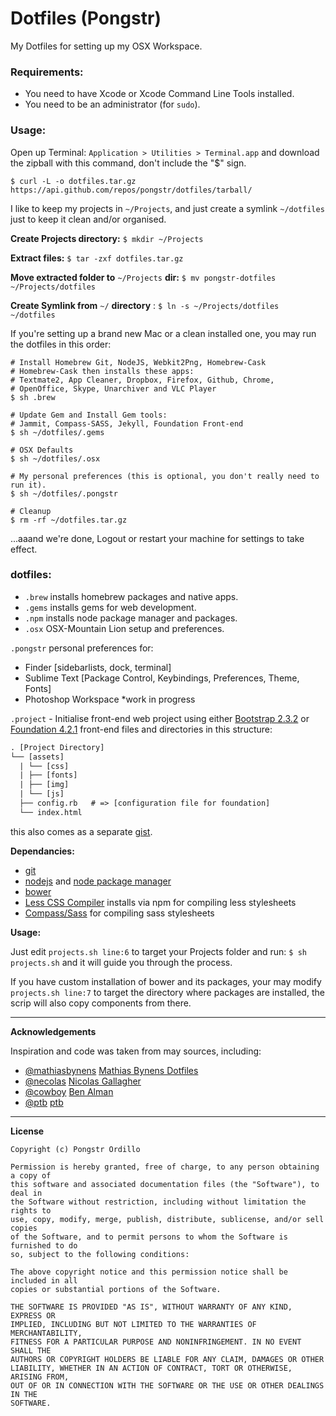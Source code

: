 Dotfiles (Pongstr)
==================

My Dotfiles for setting up my OSX Workspace.

### Requirements:

  - You need to have Xcode or Xcode Command Line Tools installed.
  - You need to be an administrator (for ```sudo```).
  
### Usage:

Open up Terminal: ```Application > Utilities > Terminal.app``` and download the zipball with this command, don't include the "$" sign.

```$ curl -L -o dotfiles.tar.gz https://api.github.com/repos/pongstr/dotfiles/tarball/```

I like to keep my projects in ```~/Projects```, and just create a symlink ```~/dotfiles``` just to keep it clean and/or organised.

**Create Projects directory:** ```$ mkdir ~/Projects```

**Extract files:** ```$ tar -zxf dotfiles.tar.gz```

**Move extracted folder to** ```~/Projects``` **dir:** ```$ mv pongstr-dotfiles ~/Projects/dotfiles```

**Create Symlink from** ```~/``` **directory** : ```$ ln -s ~/Projects/dotfiles ~/dotfiles```

If you're setting up a brand new Mac or a clean installed one, you may run the dotfiles in this order:

```shell
# Install Homebrew Git, NodeJS, Webkit2Png, Homebrew-Cask
# Homebrew-Cask then installs these apps: 
# Textmate2, App Cleaner, Dropbox, Firefox, Github, Chrome, 
# OpenOffice, Skype, Unarchiver and VLC Player
$ sh .brew
```

```shell
# Update Gem and Install Gem tools:
# Jammit, Compass-SASS, Jekyll, Foundation Front-end
$ sh ~/dotfiles/.gems
```

```shell
# OSX Defaults
$ sh ~/dotfiles/.osx
```

```shell
# My personal preferences (this is optional, you don't really need to run it).
$ sh ~/dotfiles/.pongstr
```

```shell
# Cleanup
$ rm -rf ~/dotfiles.tar.gz
```

...aaand we're done, Logout or restart your machine for settings to take effect.


### dotfiles:

- ```.brew```  installs homebrew packages and native apps.
- ```.gems```  installs gems for web development.
- ```.npm```   installs node package manager and packages.
- ```.osx```   OSX-Mountain Lion setup and preferences.
  
```.pongstr``` personal preferences for:
  - Finder [sidebarlists, dock, terminal]
  - Sublime Text [Package Control, Keybindings, Preferences, Theme, Fonts]
  - Photoshop Workspace *work in progress

```.project``` - Initialise front-end web project using either [Bootstrap 2.3.2](http://twitter.github.io/bootstrap/) or [Foundation 4.2.1](http://foundation.zurb.com) front-end files and directories in this structure:
  
```html
. [Project Directory]
└── [assets]
  | └── [css]
  | ├── [fonts]
  | ├── [img]
  | └── [js]
  ├── config.rb   # => [configuration file for foundation]
  └── index.html
```

this also comes as a separate [gist](https://gist.github.com/pongstr/5725667).

  
**Dependancies:**

  - [git](http://git-scm.com)
  - [nodejs](http://nodejs.org) and [node package manager](https://npmjs.org)
  - [bower](http://bower.io)
  - [Less CSS Compiler](http://lesscss.org) installs via npm for compiling less stylesheets
  - [Compass/Sass](http://compass-style.org) for compiling sass stylesheets
 

**Usage:**

Just edit ```projects.sh line:6``` to target your Projects folder and run: ```$ sh projects.sh``` and it will guide you through the process.

If you have custom installation of bower and its packages, your may modify ```projects.sh line:7``` to target the directory where packages are installed, the scrip will also copy components from there.


-------------------------------------------------------------------------------
                  
**Acknowledgements**

Inspiration and code was taken from may sources, including:
  
  - [@mathiasbynens](https://github.com/mathiasbynens/) [Mathias Bynens Dotfiles](https://github.com/mathiasbynens/dotfiles)
  - [@necolas](https://github.com/necolas/)             [Nicolas Gallagher](https://github.com/necolas/dotfiles)
  - [@cowboy](https://github.com/cowboy/)               [Ben Alman](https://github.com/cowboy/dotfiles)
  - [@ptb](https://github.com/ptb/)                     [ptb](https://github.com/ptb/Mac-OS-X-Lion-Setup)



-------------------------------------------------------------------------------

**License**

```
Copyright (c) Pongstr Ordillo

Permission is hereby granted, free of charge, to any person obtaining a copy of 
this software and associated documentation files (the "Software"), to deal in 
the Software without restriction, including without limitation the rights to 
use, copy, modify, merge, publish, distribute, sublicense, and/or sell copies 
of the Software, and to permit persons to whom the Software is furnished to do 
so, subject to the following conditions:

The above copyright notice and this permission notice shall be included in all 
copies or substantial portions of the Software.

THE SOFTWARE IS PROVIDED "AS IS", WITHOUT WARRANTY OF ANY KIND, EXPRESS OR 
IMPLIED, INCLUDING BUT NOT LIMITED TO THE WARRANTIES OF MERCHANTABILITY, 
FITNESS FOR A PARTICULAR PURPOSE AND NONINFRINGEMENT. IN NO EVENT SHALL THE 
AUTHORS OR COPYRIGHT HOLDERS BE LIABLE FOR ANY CLAIM, DAMAGES OR OTHER 
LIABILITY, WHETHER IN AN ACTION OF CONTRACT, TORT OR OTHERWISE, ARISING FROM, 
OUT OF OR IN CONNECTION WITH THE SOFTWARE OR THE USE OR OTHER DEALINGS IN THE 
SOFTWARE.
```
